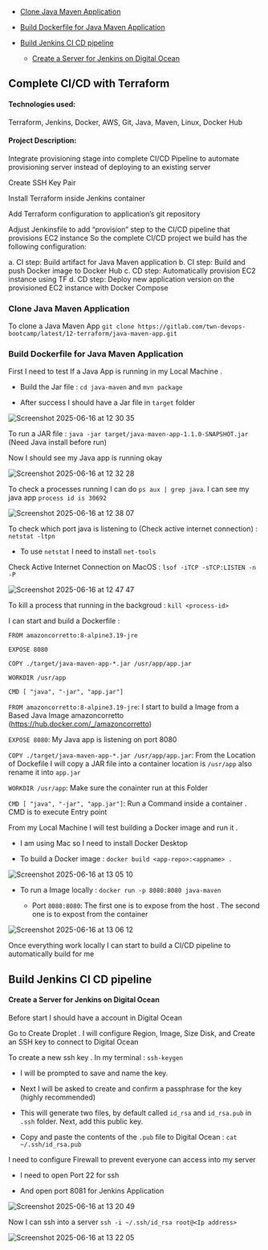 - [Clone Java Maven Application](#Clone-Java-Maven-Application)

- [Build Dockerfile for Java Maven Application](#Build-Dockerfile-for-Java-Maven-Application)

- [Build Jenkins CI CD pipeline](#Build-Jenkins-CI-CD-pipeline)

  - [Create a Server for Jenkins on Digital Ocean](#Create-a-Server-for-Jenkins-on-Digital-Ocean) 
  
## Complete CI/CD with Terraform

#### Technologies used:

Terraform, Jenkins, Docker, AWS, Git, Java, Maven, Linux, Docker Hub

#### Project Description:

Integrate provisioning stage into complete CI/CD Pipeline to automate provisioning server instead of deploying to an existing server

Create SSH Key Pair

Install Terraform inside Jenkins container

Add Terraform configuration to application’s git repository

Adjust Jenkinsfile to add “provision” step to the CI/CD pipeline that provisions EC2 instance So the complete CI/CD project we build has the following configuration:

a. CI step: Build artifact for Java Maven application
b. CI step: Build and push Docker image to Docker Hub
c. CD step: Automatically provision EC2 instance using TF
d. CD step: Deploy new application version on the provisioned EC2 instance with Docker Compose

### Clone Java Maven Application 

To clone a Java Maven App `git clone https://gitlab.com/twn-devops-bootcamp/latest/12-terraform/java-maven-app.git`

### Build Dockerfile for Java Maven Application

First I need to test If a Java App is running in my Local Machine .

- Build the Jar file : `cd java-maven` and `mvn package`

- After success I should have a Jar file in `target` folder 

![Screenshot 2025-06-16 at 12 30 35](https://github.com/user-attachments/assets/0be6a604-4f89-4df1-bce3-3c71d5a1b2a2)

To run a JAR file : `java -jar target/java-maven-app-1.1.0-SNAPSHOT.jar` (Need Java install before run)

Now I should see my Java app is running okay

![Screenshot 2025-06-16 at 12 32 28](https://github.com/user-attachments/assets/0799ac77-03e5-48de-98cb-665217723285)

To check a processes running I can do `ps aux | grep java`. I can see my java app `process id is 30692`

![Screenshot 2025-06-16 at 12 38 07](https://github.com/user-attachments/assets/22f17e8e-352c-4dc6-a735-7e75e98042fb)

To check which port java is listening to (Check active internet connection) : `netstat -ltpn` 

- To use `netstat` I need to install `net-tools`

Check Active Internet Connection on MacOS : `lsof -iTCP -sTCP:LISTEN -n -P`

![Screenshot 2025-06-16 at 12 47 47](https://github.com/user-attachments/assets/c6155277-92d7-4e55-9d0f-b483bd19e3a2)

To kill a process that running in the backgroud : `kill <process-id>`

I can start and build a Dockerfile : 

```
FROM amazoncorretto:8-alpine3.19-jre 

EXPOSE 8080

COPY ./target/java-maven-app-*.jar /usr/app/app.jar

WORKDIR /usr/app

CMD [ "java", "-jar", "app.jar"]
```

`FROM amazoncorretto:8-alpine3.19-jre`: I start to build a Image from a Based Java Image amazoncorretto (https://hub.docker.com/_/amazoncorretto)

`EXPOSE 8080`: My Java app is listening on port 8080 

`COPY ./target/java-maven-app-*.jar /usr/app/app.jar`: From the Location of Dockefile I will copy a JAR file into a container location is `/usr/app` also rename it into `app.jar` 

`WORKDIR /usr/app`: Make sure the conainter run at this Folder 

`CMD [ "java", "-jar", "app.jar"]`: Run a Command inside a container . CMD is to execute Entry point  

From my Local Machine I will test building a Docker image and run it . 

- I am using Mac so I need to install Docker Desktop

- To build a Docker image : `docker build <app-repo>:<appname> .`
  
![Screenshot 2025-06-16 at 13 05 10](https://github.com/user-attachments/assets/62c64f5c-e0bd-450f-8cec-e35c60461767)

- To run a Image locally : `docker run -p 8080:8080 java-maven`

  - Port `8080:8080`: The first one is to expose from the host . The second one is to expost from the container 

![Screenshot 2025-06-16 at 13 06 12](https://github.com/user-attachments/assets/97bb9e87-f024-4334-800d-13e370320509)

Once everything work locally I can start to build a CI/CD pipeline to automatically build for me 

## Build Jenkins CI CD pipeline 

#### Create a Server for Jenkins on Digital Ocean

Before start I should have a account in Digital Ocean 

Go to Create Droplet . I will configure Region, Image, Size Disk, and Create an SSH key to connect to Digital Ocean 

To create a new ssh key . In my terminal : `ssh-keygen`

- I will be prompted to save and name the key.

- Next I will be asked to create and confirm a passphrase for the key (highly recommended)

- This will generate two files, by default called `id_rsa` and `id_rsa.pub` in `.ssh` folder.  Next, add this public key.

- Copy and paste the contents of the `.pub` file to Digital Ocean : `cat ~/.ssh/id_rsa.pub`

I need to configure Firewall to prevent everyone can access into my server

- I need to open Port 22 for ssh

- And open port 8081 for Jenkins Application

![Screenshot 2025-06-16 at 13 20 49](https://github.com/user-attachments/assets/76c99e58-2750-411b-8e91-75d3659db049)

Now I can ssh into a server `ssh -i ~/.ssh/id_rsa root@<Ip address>`

![Screenshot 2025-06-16 at 13 22 05](https://github.com/user-attachments/assets/758211eb-6fe8-4e62-ac59-fd545d04f71c)


















